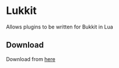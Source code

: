 # Lukkit

Allows plugins to be written for Bukkit in Lua


## Download
Download from [here](http://github.com/unwrittenfun/Lukkit/releases)
